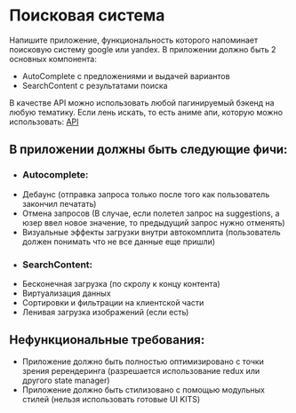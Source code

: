 # Поисковая система

Напишите приложение, функциональность которого напоминает поисковую систему google или yandex.
В приложении должно быть 2 основных компонента:
 - AutoComplete c предложениями и выдачей вариантов
 - SearchContent с результатами поиска

В качестве API можно использовать любой пагинируемый бэкенд на любую тематику. Если лень искать, то есть аниме апи, которую можно использовать: [API](https://myanimelist.net/apiconfig/references/api/v2)

## В приложении должны быть следующие фичи:
 - ### Autocomplete:
  - Дебаунс (отправка запроса только после того как пользователь закончил печатать)
  - Отмена запросов (В случае, если полетел запрос на suggestions, а юзер ввел новое значение, то предыдущий запрос нужно отменять)
  - Визуальные эффекты загрузки внутри автокомплита (пользователь должен понимать что не все данные еще пришли)
 - ### SearchContent:
  - Бесконечная загрузка (по скролу к концу контента)
  - Виртуализация данных
  - Сортировки и фильтрации на клиентской части
  - Ленивая загрузка изображений (если есть)

## Нефункциональные требования:
 - Приложение должно быть полностью оптимизировано с точки зрения ререндеринга (разрешается использование redux или другого state manager)
 - Приложение должно быть стилизовано с помощью модульных стилей (нельзя использовать готовые UI KITS)
